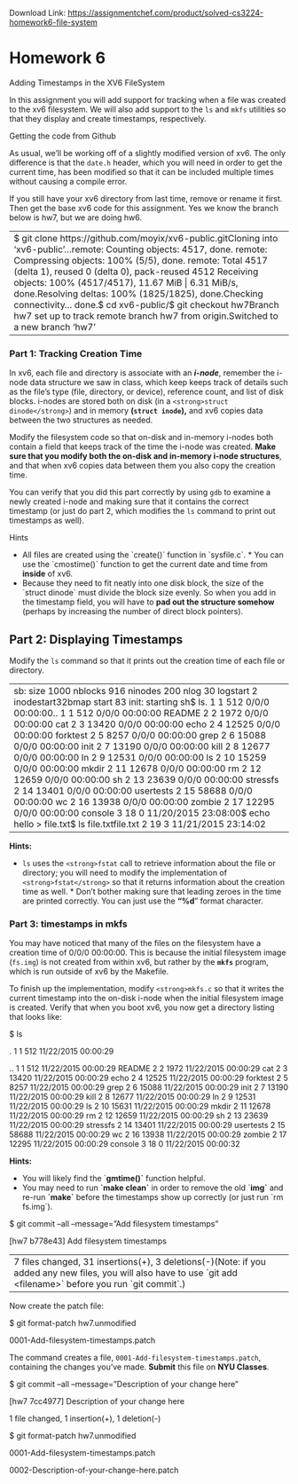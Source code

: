 Download Link: https://assignmentchef.com/product/solved-cs3224-homework6-file-system
<br>
<h1>Homework 6</h1>

Adding Timestamps in the XV6 FileSystem

In this assignment you will add support for tracking when a file was created to the xv6 filesystem. We will also add support to the `ls` and `mkfs` utilities so that they display and create timestamps, respectively.

Getting the code from Github

As usual, we’ll be working off of a slightly modified version of xv6. The only difference is that the `date.h` header, which you will need in order to get the current time, has been modified so that it can be included multiple times without causing a compile error.

If you still have your xv6 directory from last time, remove or rename it first. Then get the base xv6 code for this assignment. Yes we know the branch below is hw7, but we are doing hw6.

<table width="0">

 <tbody>

  <tr>

   <td width="532">    $ git clone https://github.com/moyix/xv6-public.gitCloning into ‘xv6-public’…remote: Counting objects: 4517, done.     remote: Compressing objects: 100% (5/5), done.     remote: Total 4517 (delta 1), reused 0 (delta 0), pack-reused 4512     Receiving objects: 100% (4517/4517), 11.67 MiB | 6.31 MiB/s, done.Resolving deltas: 100% (1825/1825), done.Checking connectivity… done.$ cd xv6-public/$ git checkout hw7Branch hw7 set up to track remote branch hw7 from origin.Switched to a new branch ‘hw7’</td>

  </tr>

 </tbody>

</table>

<strong> </strong>

<strong> </strong>




<h3>Part 1: Tracking Creation Time</h3>

In xv6, each file and directory is associate with an <strong>*i-node*</strong>,  remember the i-node data structure we saw in class, which keep keeps track of details such as the file’s type (file, directory, or device), reference count, and list of disk blocks. i-nodes are stored both on disk (in a `<strong>struct dinode</strong>`) and in memory <strong>(`struct inode`),</strong> and xv6 copies data between the two structures as needed.

Modify the filesystem code so that on-disk and in-memory i-nodes both contain a field that keeps track of the time the i-node was created. <strong>Make sure that you modify both the on-disk and in-memory i-node structures</strong>, and that when xv6 copies data between them you also copy the creation time.

You can verify that you did this part correctly by using `gdb` to examine a newly created i-node and making sure that it contains the correct timestamp (or just do part 2, which modifies the `ls` command to print out timestamps as well).

Hints

<ul>

 <li>All files are created using the `create()` function in `sysfile.c`. * You can use the `cmostime()` function to get the current date and time from <strong>inside</strong> of xv6.</li>

 <li>Because they need to fit neatly into one disk block, the size of the `struct dinode` must divide the block size evenly. So when you add in the timestamp field, you will have to <strong>pad out the structure somehow</strong> (perhaps by increasing the number of direct block pointers).</li>

</ul>

<h2>Part 2: Displaying Timestamps</h2>

Modify the `ls` command so that it prints out the creation time of each file or directory.

<table width="0">

 <tbody>

  <tr>

   <td width="532">    sb: size 1000 nblocks 916 ninodes 200 nlog 30 logstart 2 inodestart32bmap start 83     init: starting sh$ ls.              1 1 512 0/0/0 00:00:00..             1 1 512 0/0/0 00:00:00     README         2 2 1972 0/0/0 00:00:00     cat            2 3 13420 0/0/0 00:00:00     echo           2 4 12525 0/0/0 00:00:00     forktest       2 5 8257 0/0/0 00:00:00     grep           2 6 15088 0/0/0 00:00:00     init           2 7 13190 0/0/0 00:00:00     kill           2 8 12677 0/0/0 00:00:00     ln             2 9 12531 0/0/0 00:00:00     ls             2 10 15259 0/0/0 00:00:00     mkdir          2 11 12678 0/0/0 00:00:00     rm             2 12 12659 0/0/0 00:00:00     sh             2 13 23639 0/0/0 00:00:00     stressfs       2 14 13401 0/0/0 00:00:00     usertests      2 15 58688 0/0/0 00:00:00     wc             2 16 13938 0/0/0 00:00:00     zombie         2 17 12295 0/0/0 00:00:00     console        3 18 0 11/20/2015 23:08:00$ echo hello &gt; file.txt$ ls file.txtfile.txt       2 19 3 11/21/2015 23:14:02</td>

  </tr>

 </tbody>

</table>




<strong>Hints: </strong>

* `ls` uses the `<strong>fstat`</strong> call to retrieve information about the file or   directory; you will need to modify the implementation of `<strong>fstat</strong>` so   that it returns information about the creation time as well. * Don’t bother making sure that leading zeroes in the time are printed   correctly. You can just use the <strong>“%d</strong>” format character.

<h3>Part 3: timestamps in mkfs</h3>

You may have noticed that many of the files on the filesystem have a creation time of 0/0/0 00:00:00. This is because the initial filesystem image (`fs.img`) is not created from within xv6, but rather by the <strong>`mkfs`</strong> program, which is run outside of xv6 by the Makefile.

To finish up the implementation, modify `<strong>mkfs.c`</strong> so that it writes the current timestamp into the on-disk i-node when the initial filesystem image is created. Verify that when you boot xv6, you now get a directory listing that looks like:

$ ls

.              1 1 512 11/22/2015 00:00:29

..             1 1 512 11/22/2015 00:00:29     README         2 2 1972 11/22/2015 00:00:29     cat            2 3 13420 11/22/2015 00:00:29     echo           2 4 12525 11/22/2015 00:00:29     forktest       2 5 8257 11/22/2015 00:00:29     grep           2 6 15088 11/22/2015 00:00:29     init           2 7 13190 11/22/2015 00:00:29     kill           2 8 12677 11/22/2015 00:00:29     ln             2 9 12531 11/22/2015 00:00:29     ls             2 10 15631 11/22/2015 00:00:29     mkdir          2 11 12678 11/22/2015 00:00:29     rm             2 12 12659 11/22/2015 00:00:29     sh             2 13 23639 11/22/2015 00:00:29     stressfs       2 14 13401 11/22/2015 00:00:29     usertests      2 15 58688 11/22/2015 00:00:29     wc             2 16 13938 11/22/2015 00:00:29     zombie         2 17 12295 11/22/2015 00:00:29     console        3 18 0 11/22/2015 00:00:32

<strong>Hints: </strong>

<ul>

 <li>You will likely find the `<strong>gmtime()`</strong> function helpful.</li>

 <li>You may need to run <strong>`make clean`</strong> in order to remove the old `<strong>img`</strong> and re-run <strong>`make`</strong> before the timestamps show up correctly (or just run `rm   fs.img`).</li>

</ul>




$ git commit –all –message=”Add filesystem timestamps”

[hw7 b778e43] Add filesystem timestamps

<table width="0">

 <tbody>

  <tr>

   <td width="532">     7 files changed, 31 insertions(+), 3 deletions(-)(Note: if you added any new files, you will also have to use `git add &lt;filename&gt;` before you run `git commit`.)</td>

  </tr>

 </tbody>

</table>




Now create the patch file:




$ git format-patch hw7.unmodified

0001-Add-filesystem-timestamps.patch

The command creates a file, `0001-Add-filesystem-timestamps.patch`, containing the changes you’ve made. <strong>Submit</strong> this file on <strong>**NYU Classes**</strong>.

$ git commit –all –message=”Description of your change here”

[hw7 7cc4977] Description of your change here

1 file changed, 1 insertion(+), 1 deletion(-)

$ git format-patch hw7.unmodified

0001-Add-filesystem-timestamps.patch

0002-Description-of-your-change-here.patch


